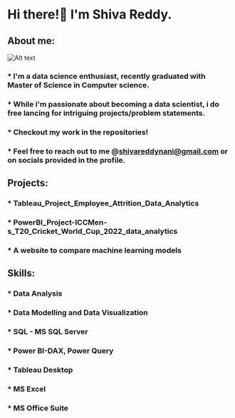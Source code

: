 # Hi there!👋 I'm Shiva Reddy.
## About me: 
![Alt text](/Users/shivareddy/Downloads?raw=true "Title")
### * I'm a data science enthusiast, recently graduated with Master of Science in Computer science.
### * While i'm passionate about becoming a data scientist, i do free lancing for intriguing projects/problem statements.
### * Checkout my work in the repositories!
### * Feel free to reach out to me @shivareddynani@gmail.com or on socials provided in the profile.
##
## Projects: 
### * Tableau_Project_Employee_Attrition_Data_Analytics 
### * PowerBI_Project-ICCMen-s_T20_Cricket_World_Cup_2022_data_analytics
### * A website to compare machine learning models
##
## Skills: 
### * Data Analysis 
### * Data Modelling and Data Visualization 
### * SQL - MS SQL Server
### * Power BI-DAX, Power Query
### * Tableau Desktop
### * MS Excel
### * MS Office Suite
##



